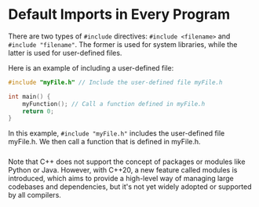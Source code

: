 # Default Imports in Every Program
There are two types of `#include` directives: `#include <filename>` and `#include "filename"`. The former is used for system libraries, while the latter is used for user-defined files.

Here is an example of including a user-defined file:

```cpp
#include "myFile.h" // Include the user-defined file myFile.h

int main() {
    myFunction(); // Call a function defined in myFile.h
    return 0;
}
```

In this example, `#include "myFile.h"` includes the user-defined file myFile.h. We then call a function that is defined in myFile.h.

##### 

Note that C++ does not support the concept of packages or modules like Python or Java. However, with C++20, a new feature called modules is introduced, which aims to provide a high-level way of managing large codebases and dependencies, but it's not yet widely adopted or supported by all compilers.